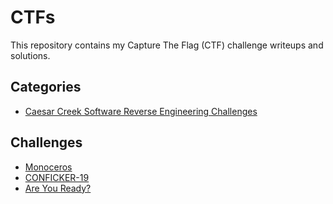 # CTFs

This repository contains my Capture The Flag (CTF) challenge writeups and solutions.  

## Categories
- [Caesar Creek Software Reverse Engineering Challenges](./CaesarCreek/)

## Challenges
- [Monoceros](./CaesarCreek/Monoceros/Writeup.md)
- [CONFICKER-19](./CaesarCreek/CONFICKER-19/Writeup.md)
- [Are You Ready?](./CaesarCreek/AreYouReady/Writeup.md)
